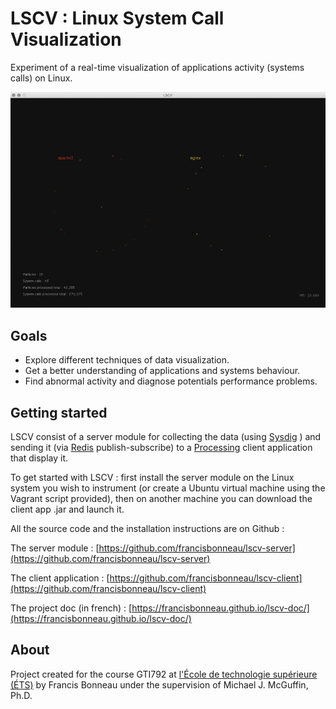 
# LSCV : Linux System Call Visualization

Experiment of a real-time visualization of applications activity (systems calls) on Linux.

![LSCV in action :  HTTP requests syscalls on a Apache and Nginx server](img/http_demo.gif)

## Goals

* Explore different techniques of data visualization.
* Get a better understanding of applications and systems behaviour.
* Find abnormal activity and diagnose potentials performance problems.

## Getting started

LSCV consist of a server module for collecting the data (using [Sysdig](http://www.sysdig.org/) ) and sending it (via [Redis](http://redis.io/) publish-subscribe) to a [Processing](https://www.processing.org/) client application that display it.

To get started with LSCV : first install the server module on the Linux system you wish to instrument (or create a Ubuntu virtual machine using the Vagrant script provided), then on another machine you can download the client app .jar and launch it. 

All the source code and the installation instructions are on Github :

The server module : [https://github.com/francisbonneau/lscv-server](https://github.com/francisbonneau/lscv-server)

The client application : [https://github.com/francisbonneau/lscv-client](https://github.com/francisbonneau/lscv-client)

The project doc (in french) : [https://francisbonneau.github.io/lscv-doc/](https://francisbonneau.github.io/lscv-doc/)

## About

Project created for the course GTI792 at [l'École de technologie supérieure (ÉTS)](http://www.etsmtl.ca/) by Francis Bonneau under the supervision of Michael J. McGuffin, Ph.D.



